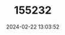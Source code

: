 ---
title: "155232"
category: "Rhamphocetichthys savagei"
draft: false
date: 2024-02-22 13:03:52
languages:
  English: ["Savage's Birdsnouted Whalefish"]
---
